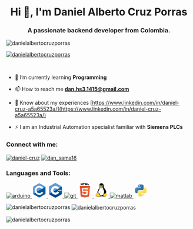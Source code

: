 <h1 align="center">Hi 👋, I'm Daniel Alberto Cruz Porras</h1>
<h3 align="center">A passionate backend developer from Colombia.</h3>

<p align="left"> <img src="https://komarev.com/ghpvc/?username=danielalbertocruzporras&label=Profile%20views&color=0e75b6&style=flat" alt="danielalbertocruzporras" /> </p>

<p align="left"> <a href="https://github.com/ryo-ma/github-profile-trophy"><img src="https://github-profile-trophy.vercel.app/?username=danielalbertocruzporras" alt="danielalbertocruzporras" /></a> </p>

<p align="left"> <a href="https://twitter.com/" target="blank"><img src="https://img.shields.io/twitter/follow/?logo=twitter&style=for-the-badge" alt="" /></a> </p>

- 🌱 I’m currently learning **Programming**

- 📫 How to reach me **dan.hs3.1415@gmail.com**

- 📄 Know about my experiences [https://www.linkedin.com/in/daniel-cruz-a5a65523a/](https://www.linkedin.com/in/daniel-cruz-a5a65523a/)

- ⚡ I am an Industrial Automation specialist familiar with **Siemens PLCs**

<h3 align="left">Connect with me:</h3>
<p align="left">
<a href="https://linkedin.com/in/daniel-cruz-a5a65523a/" target="blank"><img align="center" src="https://raw.githubusercontent.com/rahuldkjain/github-profile-readme-generator/master/src/images/icons/Social/linked-in-alt.svg" alt="daniel-cruz" height="30" width="40" /></a>
<a href="https://discord.gg/dan_sama16" target="blank"><img align="center" src="https://raw.githubusercontent.com/rahuldkjain/github-profile-readme-generator/master/src/images/icons/Social/discord.svg" alt="dan_sama16" height="30" width="40" /></a>
</p>

<h3 align="left">Languages and Tools:</h3>
<p align="left"> <a href="https://www.arduino.cc/" target="_blank" rel="noreferrer"> <img src="https://cdn.worldvectorlogo.com/logos/arduino-1.svg" alt="arduino" width="40" height="40"/> </a> <a href="https://www.cprogramming.com/" target="_blank" rel="noreferrer"> <img src="https://raw.githubusercontent.com/devicons/devicon/master/icons/c/c-original.svg" alt="c" width="40" height="40"/> </a> <a href="https://www.w3schools.com/cpp/" target="_blank" rel="noreferrer"> <img src="https://raw.githubusercontent.com/devicons/devicon/master/icons/cplusplus/cplusplus-original.svg" alt="cplusplus" width="40" height="40"/> </a> <a href="https://git-scm.com/" target="_blank" rel="noreferrer"> <img src="https://www.vectorlogo.zone/logos/git-scm/git-scm-icon.svg" alt="git" width="40" height="40"/> </a> <a href="https://www.w3.org/html/" target="_blank" rel="noreferrer"> <img src="https://raw.githubusercontent.com/devicons/devicon/master/icons/html5/html5-original-wordmark.svg" alt="html5" width="40" height="40"/> </a> <a href="https://www.linux.org/" target="_blank" rel="noreferrer"> <img src="https://raw.githubusercontent.com/devicons/devicon/master/icons/linux/linux-original.svg" alt="linux" width="40" height="40"/> </a> <a href="https://www.mathworks.com/" target="_blank" rel="noreferrer"> <img src="https://upload.wikimedia.org/wikipedia/commons/2/21/Matlab_Logo.png" alt="matlab" width="40" height="40"/> </a> <a href="https://www.python.org" target="_blank" rel="noreferrer"> <img src="https://raw.githubusercontent.com/devicons/devicon/master/icons/python/python-original.svg" alt="python" width="40" height="40"/> </a> </p>

<p><img align="left" src="https://github-readme-stats.vercel.app/api/top-langs?username=danielalbertocruzporras&show_icons=true&locale=en&layout=compact" alt="danielalbertocruzporras" /></p>

<p>&nbsp;<img align="center" src="https://github-readme-stats.vercel.app/api?username=danielalbertocruzporras&show_icons=true&locale=en" alt="danielalbertocruzporras" /></p>

<p><img align="center" src="https://github-readme-streak-stats.herokuapp.com/?user=danielalbertocruzporras&" alt="danielalbertocruzporras" /></p>
